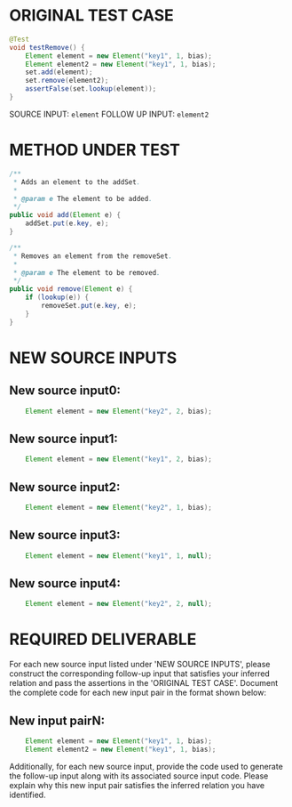 # ORIGINAL TEST CASE
```java
@Test
void testRemove() {
    Element element = new Element("key1", 1, bias);
    Element element2 = new Element("key1", 1, bias);
    set.add(element);
    set.remove(element2);
    assertFalse(set.lookup(element));
}

```
SOURCE INPUT: `element`
FOLLOW UP INPUT: `element2`


# METHOD UNDER TEST
```java
/**
 * Adds an element to the addSet.
 *
 * @param e The element to be added.
 */
public void add(Element e) {
    addSet.put(e.key, e);
}

/**
 * Removes an element from the removeSet.
 *
 * @param e The element to be removed.
 */
public void remove(Element e) {
    if (lookup(e)) {
        removeSet.put(e.key, e);
    }
}

```


# NEW SOURCE INPUTS
## New source input0:
```java
    Element element = new Element("key2", 2, bias);
```

## New source input1:
```java
    Element element = new Element("key1", 2, bias);
```

## New source input2:
```java
    Element element = new Element("key2", 1, bias);
```

## New source input3:
```java
    Element element = new Element("key1", 1, null);
```

## New source input4:
```java
    Element element = new Element("key2", 2, null);
```



# REQUIRED DELIVERABLE
For each new source input listed under 'NEW SOURCE INPUTS', please construct the corresponding follow-up input that satisfies your inferred relation and pass the assertions in the 'ORIGINAL TEST CASE'. Document the complete code for each new input pair in the format shown below:
## New input pairN:
```java
    Element element = new Element("key1", 1, bias);
    Element element2 = new Element("key1", 1, bias);
```

Additionally, for each new source input, provide the code used to generate the follow-up input along with its associated source input code. Please explain why this new input pair satisfies the inferred relation you have identified.